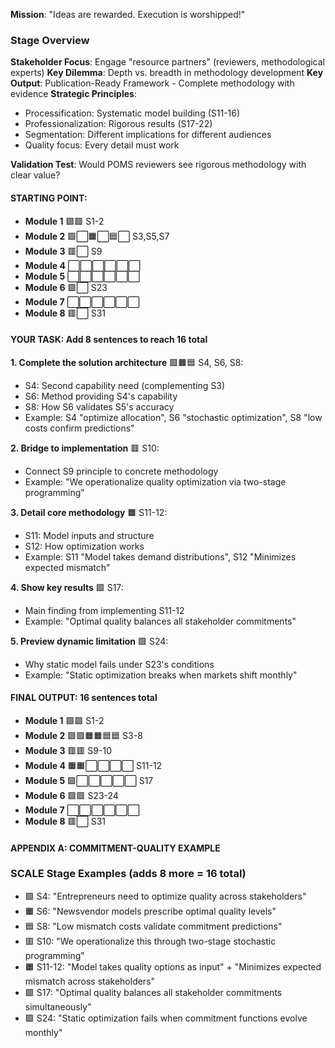 **Mission**: "Ideas are rewarded. Execution is worshipped!"

### Stage Overview
**Stakeholder Focus**: Engage "resource partners" (reviewers, methodological experts)
**Key Dilemma**: Depth vs. breadth in methodology development
**Key Output**: Publication-Ready Framework - Complete methodology with evidence
**Strategic Principles**:
- Processification: Systematic model building (S11-16)
- Professionalization: Rigorous results (S17-22)
- Segmentation: Different implications for different audiences
- Quality focus: Every detail must work

**Validation Test**: Would POMS reviewers see rigorous methodology with clear value?

#### STARTING POINT:

- **Module 1** 🟪🟪 S1-2
- **Module 2** 🟩⬜🟧⬜🟦⬜ S3,S5,S7
- **Module 3** 🟥⬜ S9
- **Module 4** ⬜⬜⬜⬜⬜⬜
- **Module 5** ⬜⬜⬜⬜⬜⬜
- **Module 6** 🟪⬜ S23
- **Module 7** ⬜⬜⬜⬜⬜⬜
- **Module 8** 🟥⬜ S31

#### YOUR TASK: Add 8 sentences to reach 16 total

**1. Complete the solution architecture** 🟩🟧🟦 S4, S6, S8:

- S4: Second capability need (complementing S3)
- S6: Method providing S4's capability
- S8: How S6 validates S5's accuracy
- Example: S4 "optimize allocation", S6 "stochastic optimization", S8 "low costs confirm predictions"

**2. Bridge to implementation** 🟥 S10:

- Connect S9 principle to concrete methodology
- Example: "We operationalize quality optimization via two-stage programming"

**3. Detail core methodology** 🟧 S11-12:

- S11: Model inputs and structure
- S12: How optimization works
- Example: S11 "Model takes demand distributions", S12 "Minimizes expected mismatch"

**4. Show key results** 🟩 S17:

- Main finding from implementing S11-12
- Example: "Optimal quality balances all stakeholder commitments"

**5. Preview dynamic limitation** 🟪 S24:

- Why static model fails under S23's conditions
- Example: "Static optimization breaks when markets shift monthly"

#### FINAL OUTPUT: 16 sentences total

- **Module 1** 🟪🟪 S1-2
- **Module 2** 🟩🟩🟧🟧🟦🟦 S3-8
- **Module 3** 🟥🟥 S9-10
- **Module 4** 🟧🟧⬜⬜⬜⬜ S11-12
- **Module 5** 🟩⬜⬜⬜⬜⬜ S17
- **Module 6** 🟪🟪 S23-24
- **Module 7** ⬜⬜⬜⬜⬜⬜ 
- **Module 8** 🟥⬜ S31


#### APPENDIX A: COMMITMENT-QUALITY EXAMPLE 
### SCALE Stage Examples (adds 8 more = 16 total)

- 🟩 S4: "Entrepreneurs need to optimize quality across stakeholders"
- 🟧 S6: "Newsvendor models prescribe optimal quality levels"
- 🟦 S8: "Low mismatch costs validate commitment predictions"
- 🟥 S10: "We operationalize this through two-stage stochastic programming"
- 🟧 S11-12: "Model takes quality options as input" + "Minimizes expected mismatch across stakeholders"
- 🟩 S17: "Optimal quality balances all stakeholder commitments simultaneously"
- 🟪 S24: "Static optimization fails when commitment functions evolve monthly"
